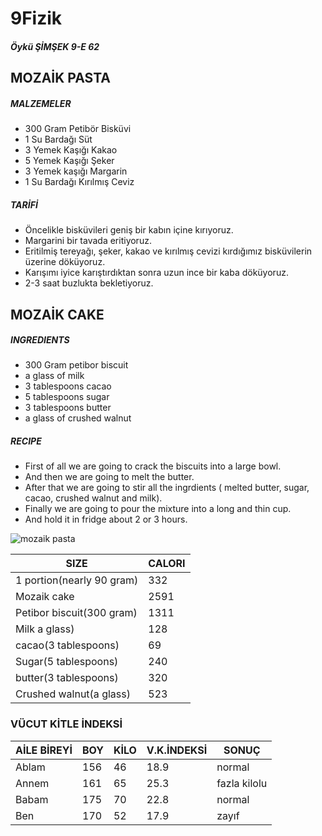 # 9Fizik
##### Öykü ŞİMŞEK 9-E 62
## MOZAİK PASTA 
##### MALZEMELER
* 300 Gram Petibör Bisküvi
* 1 Su Bardağı Süt
* 3 Yemek Kaşığı Kakao
* 5 Yemek Kaşığı Şeker
* 3 Yemek kaşığı Margarin
* 1 Su Bardağı Kırılmış Ceviz
##### TARİFİ
* Öncelikle bisküvileri geniş bir kabın içine kırıyoruz.
* Margarini bir tavada eritiyoruz.
* Eritilmiş tereyağı, şeker, kakao ve kırılmış cevizi kırdığımız bisküvilerin üzerine döküyoruz.
* Karışımı iyice karıştırdıktan sonra uzun ince bir kaba döküyoruz.
* 2-3 saat buzlukta bekletiyoruz.

## MOZAİK CAKE
##### INGREDIENTS
* 300 Gram petibor biscuit
* a glass of milk
* 3 tablespoons cacao
* 5 tablespoons sugar
* 3 tablespoons butter
* a glass of crushed walnut
##### RECIPE
* First of all we are going to crack the biscuits into a large bowl.
* And then we are going to melt the butter.
* After that we are going to stir all the ingrdients ( melted butter, sugar, cacao, crushed walnut and milk).
* Finally we are going to pour the mixture into a long and thin cup.
* And hold it in fridge about 2 or 3 hours.

![mozaik pasta](https://im.haberturk.com/2019/09/18/ver1568875032/mozaik-pasta-tarifi-nasil-yapilir_2523237_620x410.jpg)

 |          SIZE           |  CALORI  |
 |-------------------------|----------|
 |1 portion(nearly 90 gram)|   332    |
 |Mozaik cake              |   2591   |
 |Petibor biscuit(300 gram)|   1311   |
 |Milk a glass)            |   128    |
 |cacao(3 tablespoons)     |    69    |
 |Sugar(5 tablespoons)     |   240    |
 |butter(3 tablespoons)    |   320    |
 |Crushed walnut(a glass)  |   523    |
 
 ### VÜCUT KİTLE İNDEKSİ
 
 |       AİLE BİREYİ      |   BOY   |  KİLO  |  V.K.İNDEKSİ   |     SONUÇ     |
 |------------------------|---------|--------|----------------|---------------|
 |          Ablam         |   156   |   46   |      18.9      |     normal    |
 |          Annem         |   161   |   65   |      25.3      |  fazla kilolu |
 |          Babam         |   175   |   70   |      22.8      |     normal    |
 |          Ben           |   170   |   52   |      17.9      |     zayıf     |
 
 
